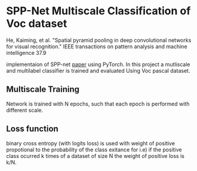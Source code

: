 # SPP-Net Multiscale Classification of Voc dataset

He, Kaiming, et al. "Spatial pyramid pooling in deep convolutional networks for visual recognition." IEEE transactions on pattern analysis and machine intelligence 37.9 
 
implementaion of SPP-net [paper](https://arxiv.org/abs/1406.4729) using PyTorch.
In this project a mutliscale and multilabel classifier is trained and evaluated Using Voc pascal dataset.

## Multiscale Training
Network is trained with N epochs, such that each epoch is performed with different scale.

## Loss function
binary cross entropy (with logits loss) is used with weight of positive propotional to the  probability of the class exitance for i.e) if the positive class ocurred k times of a dataset of size N the weight of positive loss is k/N.  

